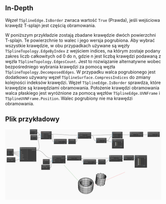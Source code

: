 ## In-Depth
Węzeł `TSplineEdge.IsBorder` zwraca wartość `True` (Prawda), jeśli wejściowa krawędź T-splajn jest częścią obramowania.

W poniższym przykładzie zostają zbadane krawędzie dwóch powierzchni T-splajn. Te powierzchnie to walec i jego wersja pogrubiona. Aby wybrać wszystkie krawędzie, w obu przypadkach używane są węzły `TSplineTopology.EdgeByIndex` z wejściem indices, na którym zostaje podany zakres liczb całkowitych od 0 do n, gdzie n jest liczbą krawędzi podawaną z węzła `TSplineTopology.EdgesCount`. Jest to rozwiązanie alternatywne wobec bezpośredniego wybrania krawędzi za pomocą węzła `TSplineTopology.DecomposedEdges`. W przypadku walca pogrubionego jest dodatkowo używany węzeł `TSplineSurface.CompressIndices` do zmiany kolejności indeksów krawędzi.
Węzeł `TSplineEdge.IsBorder` sprawdza, które krawędzie są krawędziami obramowania. Położenie krawędzi obramowania walca płaskiego jest wyróżnione za pomocą węzłów `TSplineEdge.UVNFrame` i `TSplineUVNFrame.Position`. Walec pogrubiony nie ma krawędzi obramowania.

## Plik przykładowy

![Example](./Autodesk.DesignScript.Geometry.TSpline.TSplineEdge.IsBorder_img.jpg)
